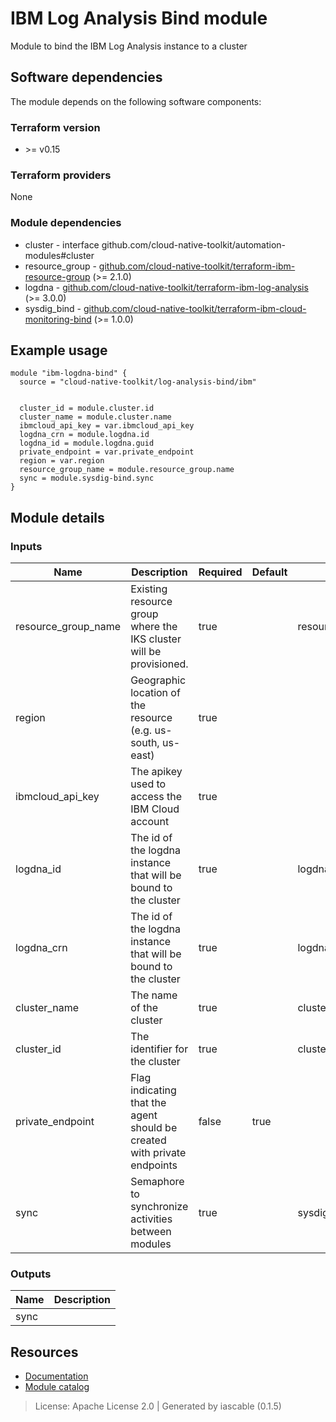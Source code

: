# IBM Log Analysis Bind module

Module to bind the IBM Log Analysis instance to a cluster


## Software dependencies

The module depends on the following software components:

### Terraform version

- \>= v0.15

### Terraform providers


None

### Module dependencies


- cluster - interface github.com/cloud-native-toolkit/automation-modules#cluster
- resource_group - [github.com/cloud-native-toolkit/terraform-ibm-resource-group](https://github.com/cloud-native-toolkit/terraform-ibm-resource-group) (>= 2.1.0)
- logdna - [github.com/cloud-native-toolkit/terraform-ibm-log-analysis](https://github.com/cloud-native-toolkit/terraform-ibm-log-analysis) (>= 3.0.0)
- sysdig_bind - [github.com/cloud-native-toolkit/terraform-ibm-cloud-monitoring-bind](https://github.com/cloud-native-toolkit/terraform-ibm-cloud-monitoring-bind) (>= 1.0.0)

## Example usage

```hcl
module "ibm-logdna-bind" {
  source = "cloud-native-toolkit/log-analysis-bind/ibm"


  cluster_id = module.cluster.id
  cluster_name = module.cluster.name
  ibmcloud_api_key = var.ibmcloud_api_key
  logdna_crn = module.logdna.id
  logdna_id = module.logdna.guid
  private_endpoint = var.private_endpoint
  region = var.region
  resource_group_name = module.resource_group.name
  sync = module.sysdig-bind.sync
}

```

## Module details

### Inputs

| Name | Description | Required | Default | Source |
|------|-------------|---------|----------|--------|
| resource_group_name | Existing resource group where the IKS cluster will be provisioned. | true |  | resource_group.name |
| region | Geographic location of the resource (e.g. us-south, us-east) | true |  |  |
| ibmcloud_api_key | The apikey used to access the IBM Cloud account | true |  |  |
| logdna_id | The id of the logdna instance that will be bound to the cluster | true |  | logdna.guid |
| logdna_crn | The id of the logdna instance that will be bound to the cluster | true |  | logdna.id |
| cluster_name | The name of the cluster | true |  | cluster.name |
| cluster_id | The identifier for the cluster | true |  | cluster.id |
| private_endpoint | Flag indicating that the agent should be created with private endpoints | false | true |  |
| sync | Semaphore to synchronize activities between modules | true |  | sysdig_bind.sync |

### Outputs

| Name | Description |
|------|-------------|
| sync |  |

## Resources

- [Documentation](https://operate.cloudnativetoolkit.dev)
- [Module catalog](https://modules.cloudnativetoolkit.dev)

> License: Apache License 2.0 | Generated by iascable (0.1.5)

